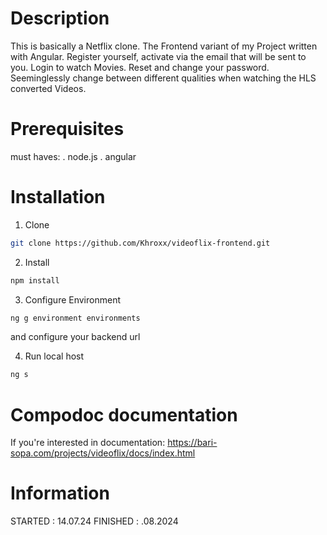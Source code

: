 # Description
This is basically a Netflix clone. The Frontend variant of my Project written with Angular.
Register yourself, activate via the email that will be sent to you. Login to watch Movies. Reset and change your password. 
Seeminglessly change between different qualities when watching the HLS converted Videos.


# Prerequisites
must haves:
. node.js
. angular


# Installation
1. Clone
```bash
git clone https://github.com/Khroxx/videoflix-frontend.git
```
2. Install
```bash
npm install
```
3. Configure Environment
```bash
ng g environment environments
```
and configure your backend url

4. Run local host
```bash
ng s
```

# Compodoc documentation
If you're interested in documentation:
https://bari-sopa.com/projects/videoflix/docs/index.html

# Information
STARTED : 14.07.24
FINISHED : .08.2024
